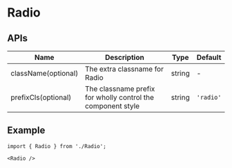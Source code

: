 # Radio

## APIs
| Name | Description | Type | Default |
| --- | --- | --- | --- |
| className(optional) | The extra classname for Radio | string | - |
| prefixCls(optional) | The classname prefix for wholly control the component style | string | `'radio'` | 


## Example

```tsx
import { Radio } from './Radio';

<Radio />
```
